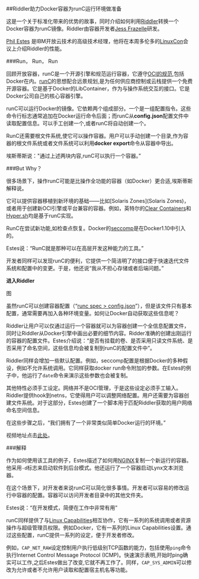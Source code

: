 
##Riddler助力Docker容器为runC运行环境做准备

这是一个关于标准化带来的优势的故事，同时介绍如何利用[Riddler](https://github.com/jfrazelle/riddler)转换一个Docker容器为runC镜像。Riddler由容器开发者[Jess Frazelle](https://github.com/jfrazelle)研发。

[Phil Estes](https://github.com/estesp) 是IBM开放云技术的高级技术经理，他将在本周多伦多的[LinuxCon](http://www.thenewstack.io/tag/Linuxcon-North-America-2016)会议上介绍Riddler的性能。

###Run， Run， Run

回顾开放容器，runC是一个开源引擎和规范运行容器，它遵守[OCI的规范](https://www.opencontainers.org/),包括Docker在内。[runC](https://github.com/opencontainers/runc)的思想配合远景规划,是为任何供应商控制或云栈提供一个免费开源容器。它是基于Docker的LibContainer，作为与操作系统交互的接口。它是Docker公司自己的核心容器引擎。

runC可以运行Docker的镜像。它依赖两个组成部分。一个是一组配置指令。这些命令行标志通常追加在Docker运行命令后面；而runC从**config.json**配置文件中读取配置信息。可以手工创建一个,或者runC将自动创建一个。

RunC还需要根文件系统,使它可以操作容器。用户可以手动创建一个目录,作为容器的根文件系统或者文件系统可以利用**docker export**命令从容器中导出。

埃斯蒂斯说："通过上述两块内容,runC可以执行一个容器。”

###But Why？

很多场景下，操作runC可能是比操作全功能的容器（如Docker）更合适,埃斯蒂斯解释说。

它可以提供容器移植到新环境的基础——比如[Solaris Zones](Solaris Zones)，或者用于创建新OCI引擎或平台兼容的容器。例如，英特尔的[Clear Containers](http://thenewstack.io/tag/clear-containers/)和[Hyper.sh](https://hyper.sh/)均是基于runC实现。

RunC在尝试新功能,如检查点恢复。Docker的[seccomp](http://thenewstack.io/docker-engine-hardened-secure-computing-nodes-user-namespaces/)是在Docker1.10中引入的。

Estes说：“RunC就是那种可以在高层开发这种能力的工具。”

开发者同样可以发现runC的便利，它提供一个简洁明了的接口便于快速迭代文件系统和配置中的变更。于是，他还说“我从不担心存储或者后端问题。”

**进入Riddler**

图

虽然runC可以创建容器配置（“[runc spec > config.json](https://runc.io/)”），但是该文件只有基本配置，通常需要再加入各种环境变量。如何让Docker自动获取这些信息呢？

Riddler让用户可以仅通过运行一个容器就可以为容器创建一个全信息配置文件，同时让Riddler从Docker引擎中画出必要的细节内容。Ridder准确的创建出刚运行的容器的配置文件。Estes介绍说：“是否有挂载的卷、是否采用只读文件系统、是否采用了命名空间，这些信息均会被复制到runC的配置文件中”。

Riddler同样会增加一些默认配置。例如，seccomp配置是根据Docker的多种假设，例如不允许系统调用。它同样获取docker run命令附加的参数。在Estes的例子中，他运行了`date`命令来演示这些参数也会被复制。

其他特性必须手工设定。网络并不是OCI管理，于是这些设定必须手工输入。Riddler提供hook到netns，它使得用户可以调整网络配置。用户还需要为容器创建文件系统。对于这部分，Estes创建了一个脚本用于匹配Riddler获取的用户网络命名空间信息。

在这些步骤之后，“我们拥有了一个非常类似简单Docker运行的环境。”

视频地址点击[此处](https://youtu.be/u0j4qPJy1iM)。

###解释

作为如何使用该工具的例子，Estes描述了如何用[NGINX](http://www.thenewstack.io/tag/NGINX)复制一个新运行的容器。他采用`-d`标志来启动软件到后台模式。他还运行了一个容器启动Lynx文本浏览器。

在这个场景下，对开发者来说runC可以简化很多事情。开发者可以容易的修改运行中容器的配置。容器可以访问开发者目录中的其他文件夹。

Estes说：“在开发模式，简便在工作中非常有用”

runC同样提供了与[Linux Capabilities](http://man7.org/linux/man-pages/man7/capabilities.7.html)相互协作，它有一系列的系统调用或者资源操作与超级管理员权限。例如Docker，它有一系列的Linux Capabilities设置。通过这些配置，runC提供一系列的设定，便于开发者修改。

例如，`CAP_NET_RAW`设定控制用户执行低级别TCP函数的能力，包括使用`ping`命令执行Internet Control Message Protocol (ICMP)。快速演示表明,开始时ping确实可以工作,之后Estes做出了改变,它就不再工作了。同样，`CAP_SYS_ADMIN`可以修改为允许或者不允许用户读取和配置宿主机名等功能。










